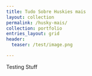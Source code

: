 ```yaml
---
title: Tudo Sobre Huskies mais
layout: collection
permalink: /husky-mais/
collection: portfolio
entries_layout: grid
header:
  teaser: /test/image.png

---
```

Testing Stuff